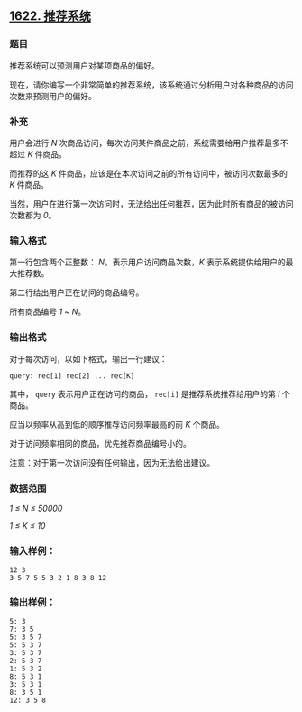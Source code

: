## [1622. 推荐系统](https://www.acwing.com/problem/content/1624/)

### 题目

推荐系统可以预测用户对某项商品的偏好。

现在，请你编写一个非常简单的推荐系统，该系统通过分析用户对各种商品的访问次数来预测用户的偏好。

### 补充

用户会进行 *N* 次商品访问，每次访问某件商品之前，系统需要给用户推荐最多不超过 *K* 件商品。

而推荐的这 *K* 件商品，应该是在本次访问之前的所有访问中，被访问次数最多的 *K* 件商品。

当然，用户在进行第一次访问时，无法给出任何推荐，因为此时所有商品的被访问次数都为 *0*。

### 输入格式

第一行包含两个正整数： *N*，表示用户访问商品次数，*K* 表示系统提供给用户的最大推荐数。

第二行给出用户正在访问的商品编号。

所有商品编号 *1 ~ N*。

### 输出格式

对于每次访问，以如下格式，输出一行建议：

```
query: rec[1] rec[2] ... rec[K]
```

其中， `query` 表示用户正在访问的商品， `rec[i]` 是推荐系统推荐给用户的第 *i* 个商品。

应当以频率从高到低的顺序推荐访问频率最高的前 *K* 个商品。

对于访问频率相同的商品，优先推荐商品编号小的。

注意：对于第一次访问没有任何输出，因为无法给出建议。

### 数据范围

*1 ≤ N ≤ 50000*

*1 ≤ K ≤ 10*

### 输入样例：

```
12 3
3 5 7 5 5 3 2 1 8 3 8 12
```

### 输出样例：

```
5: 3
7: 3 5
5: 3 5 7
5: 5 3 7
3: 5 3 7
2: 5 3 7
1: 5 3 2
8: 5 3 1
3: 5 3 1
8: 3 5 1
12: 3 5 8
```
